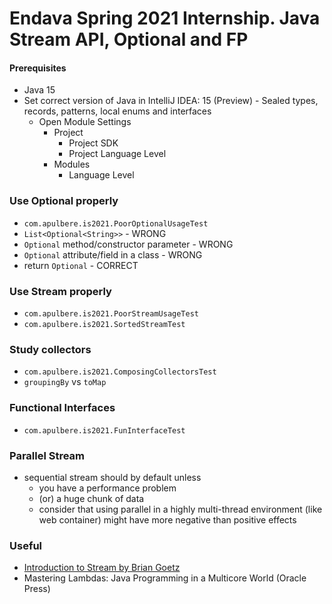 # Endava Spring 2021 Internship. Java Stream API, Optional and FP

#### Prerequisites
* Java 15
* Set correct version of Java in IntelliJ IDEA: 15 (Preview) - Sealed types, records, patterns, local enums and interfaces
  * Open Module Settings
    * Project 
      * Project SDK
      * Project Language Level
    * Modules
      * Language Level

### Use Optional properly
* `com.apulbere.is2021.PoorOptionalUsageTest`
* `List<Optional<String>>` - WRONG
* `Optional` method/constructor parameter - WRONG
* `Optional` attribute/field in a class - WRONG
* return `Optional` - CORRECT

### Use Stream properly
* `com.apulbere.is2021.PoorStreamUsageTest`
* `com.apulbere.is2021.SortedStreamTest`

### Study collectors
* `com.apulbere.is2021.ComposingCollectorsTest`
* `groupingBy` vs `toMap`

### Functional Interfaces
* `com.apulbere.is2021.FunInterfaceTest`

### Parallel Stream
* sequential stream should by default unless
  * you have a performance problem
  * (or) a huge chunk of data 
  * consider that using parallel in a highly multi-thread environment (like web container) might have more negative than positive effects

### Useful
* [Introduction to Stream by Brian Goetz](https://developer.ibm.com/articles/j-java-streams-1-brian-goetz/)
* Mastering Lambdas: Java Programming in a Multicore World (Oracle Press)